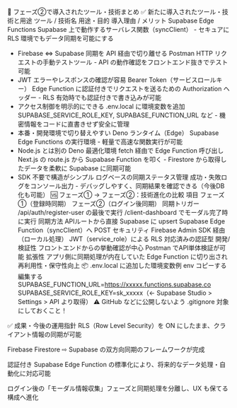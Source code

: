 🚀 フェーズ②で導入されたツール・技術まとめ
✅ 新たに導入されたツール・技術と用途
ツール / 技術名	用途・目的	導入理由 / メリット
Supabase Edge Functions	Supabase 上で動作するサーバレス関数（syncClient）	- セキュアに RLS 環境でもデータ同期を可能にする
- Firebase ⇔ Supabase 同期を API 経由で切り離せる
Postman	HTTP リクエストの手動テストツール	- API の動作確認をフロントエンド抜きでテスト可能
- JWT エラーやレスポンスの確認が容易
Bearer Token（サービスロールキー）	Edge Function に認証付きでリクエストを送るための Authorization ヘッダー	- RLS 有効時でも認証付きで書き込みが可能
- アクセス制御を明示的にできる
.env.local に環境変数を追加	SUPABASE_SERVICE_ROLE_KEY, SUPABASE_FUNCTION_URL など	- 機密情報をコードに直書きせず安全に管理
- 本番・開発環境で切り替えやすい
Deno ランタイム（Edge）	Supabase Edge Functions の実行環境	- 軽量で高速な関数実行が可能
- Node.js とは別の Deno 最適化環境
fetch 経由で Edge Function 呼び出し	Next.js の route.js から Supabase Function を叩く	- Firestore から取得したデータを柔軟に Supabase に同期可能
- SDK 不要で構造がシンプル
ログベースの同期ステータス管理	成功・失敗ログをコンソール出力	- デバッグしやすく、同期結果を確認できる（今後DB化も可能）
🆚 フェーズ① → フェーズ②：技術進化の比較
項目	フェーズ①（登録時同期）	フェーズ②（ログイン後同期）
同期トリガー	/api/auth/register-user の最後で実行	/client-dashboard でモーダル完了時に実行
同期方法	APIルートから直接 Supabase に upsert	Supabase Edge Function（syncClient）へ POST
セキュリティ	Firebase Admin SDK 経由（ローカル処理）	JWT（service_role）による RLS 対応済みの認証型
開発/検証性	フロントエンドからの挙動確認が中心	Postman でAPI単体検証が可能
拡張性	アプリ側に同期処理が内在していた	Edge Function に切り出され再利用性・保守性向上
📦 .env.local に追加した環境変数例
env
コピーする
編集する
SUPABASE_FUNCTION_URL=https://xxxxx.functions.supabase.co
SUPABASE_SERVICE_ROLE_KEY=sk_xxxxx（← Supabase Studio > Settings > API より取得）
⚠️ GitHub などに公開しないよう .gitignore 対象にしておくこと！

✅ 成果・今後の運用指針
RLS（Row Level Security）を ON にしたまま、クライアント情報の同期が可能

Firebase Firestore ⇨ Supabase の双方向同期のフレームワークが完成

認証付き Supabase Edge Function の標準化により、将来的なデータ処理・自動化に対応可能

ログイン後の「モーダル情報収集」フェーズと同期処理を分離し、UX も保てる構成へ進化
